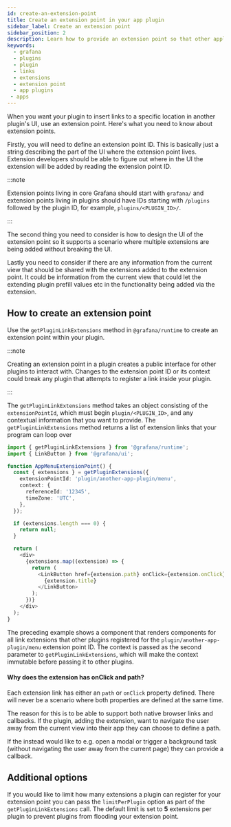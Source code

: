 ```yaml
---
id: create-an-extension-point
title: Create an extension point in your app plugin
sidebar_label: Create an extension point
sidebar_position: 2
description: Learn how to provide an extension point so that other applications can contribute their extensions.
keywords:
  - grafana
  - plugins
  - plugin
  - links
  - extensions
  - extension point
  - app plugins
 - apps
---
```


When you want your plugin to insert links to a specific location in another plugin's UI, use an extension point. Here's what you need to know about extension points.

Firstly, you will need to define an extension point ID. This is basically just a string describing the part of the UI where the extension point lives. Extension developers should be able to figure out where in the UI the extension will be added by reading the extension point ID.

:::note

Extension points living in core Grafana should start with `grafana/` and extension points living in plugins should have IDs starting with `/plugins` followed by the plugin ID, for example, `plugins/<PLUGIN_ID>/`.

:::

The second thing you need to consider is how to design the UI of the extension point so it supports a scenario where multiple extensions are being added without breaking the UI.

Lastly you need to consider if there are any information from the current view that should be shared with the extensions added to the extension point. It could be information from the current view that could let the extending plugin prefill values etc in the functionality being added via the extension.


## How to create an extension point

Use the `getPluginLinkExtensions` method in `@grafana/runtime` to create an extension point within your plugin.

:::note

Creating an extension point in a plugin creates a public interface for other plugins to interact with. Changes to the extension point ID or its context could break any plugin that attempts to register a link inside your plugin.

:::

The `getPluginLinkExtensions` method takes an object consisting of the `extensionPointId`, which must begin `plugin/<PLUGIN_ID>`, and any contextual information that you want to provide. The `getPluginLinkExtensions` method returns a list of extension links that your program can loop over


```typescript
import { getPluginLinkExtensions } from '@grafana/runtime';
import { LinkButton } from '@grafana/ui';

function AppMenuExtensionPoint() {
  const { extensions } = getPluginExtensions({
    extensionPointId: 'plugin/another-app-plugin/menu',
    context: {
      referenceId: '12345',
      timeZone: 'UTC',
    },
  });

  if (extensions.length === 0) {
    return null;
  }

  return (
    <div>
      {extensions.map((extension) => {
        return (
          <LinkButton href={extension.path} onClick={extension.onClick} title={extension.description} key={extension.key}>
            {extension.title}
          </LinkButton>
        );
      })}
    </div>
  );
}
```

The preceding example shows a component that renders <LinkButton /> components for all link extensions that other plugins registered for the `plugin/another-app-plugin/menu` extension point ID. The context is passed as the second parameter to `getPluginLinkExtensions`, which will make the context immutable before passing it to other plugins.

#### Why does the extension has onClick and path?
Each extension link has either an `path` or `onClick` property defined. There will never be a scenario where both properties are defined at the same time.

The reason for this is to be able to support both native browser links and callbacks. If the plugin, adding the extension, want to navigate the user away from the current view into their app they can choose to define a path.

If the instead would like to e.g. open a modal or trigger a background task (without navigating the user away from the current page) they can provide a callback.

## Additional options

If you would like to limit how many extensions a plugin can register for your extension point you can pass the `limitPerPlugin` option as part of the `getPluginLinkExtensions` call. The default limit is set to **5** extensions per plugin to prevent plugins from flooding your extension point.